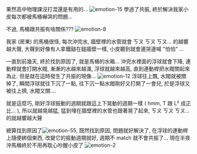 果然高中物理課沒打混還是有用的... ![emotion-15](/images/2005-10-15-resonance/emotion-15.gif) 學過了共振, 終於解決我家小皮每次都被馬桶嚇哭的問題...

不過, 馬桶跟共振有啥關係??? ![emotion-8](/images/2005-10-15-resonance/emotion-8.gif)

我家 (房東) 的馬桶很怪, 每次沖完水, 牆壁裡的水管就會 ㄎㄡ ㄎㄡ ㄎㄡ... 的越響越大聲, 大聲到好像有人拿鐵鎚在鎚牆壁一樣, 小皮聽到就會邊哭邊喊 "怕怕" ...

<!--more-->

一直到前幾天, 終於找到原因了, 就是馬桶的水箱... 沖完水裡面的浮球就會下降, 連動桿就會打開水閥, 漸漸的水越來越滿, 浮球就越來越高, 直到連動桿把水閥關起來為止. 但是就在這時發生了共振的現像... ![emotion-12](/images/2005-10-15-resonance/emotion-12.gif) 浮球往上飄, 水閥就被關掉了, 瞬間浮球就往下沉了一點, 往下沉一點水閥剛好又打開了一會兒, 於是浮球又被往上擠, 水閥又關....

就是這麼巧, 剛好浮球振動的週期就跟這上下晃動的週期一樣 ( hmm, T 跟 L² 成正比... ), 所以就越晃越猛, 猛到埋在牆壁裡的水管也跟著晃了起來, ㄎㄡ ㄎㄡ ㄎㄡ... 的就越響越大聲

總算找到原因了![emotion-55](/images/2005-10-15-resonance/emotion-55.gif), 既然找到原因, 問題就好解決了, 在浮球的連動桿上隨便綁個東西, 改變它的振動週期就好, 週期不 match 就不會共振了... 現在半夜沖馬桶終於不用再耽心吵醒小皮了 ![emotion-2](/images/2005-10-15-resonance/emotion-2.gif)